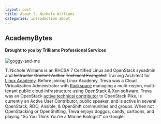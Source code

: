 ```yaml
---
layout: post
title: About T. Nichole Williams
categories: introduction about
---
```


## AcademyBytes
#### Brought to you by Trilliams Professional Services

![goggy-and-me](https://i.imgur.com/aipYaOq.jpg)

T. Nichole Williams is an RHCSA 7 Certified Linux and OpenStack sysadmin and ~~Instructor~~ ~~Content Author~~ ~~Technical Evangelist~~ Training Architect for [Linux Academy][la]. Before joining Linux Academy, Treva was a Cloud Virtualization Administrator with [Rackspace][rax] managing a multi-region, multi-tenant public cloud infrastructure using OpenStack & Xen software. Treva was an OpenStack [active technical contributor][profile] to OpenStack Pike, is currently an Active User Contributor, public speaker, and is active in several OpenStack, RDO, Ansible, & OpenShift communities and groups. When not OpenStacking or OpenShifting, Treva enjoys doggos, candy, cartoons, and playing "So You Think You're a Marine Biologist" on Google.

[profile]: https://www.openstack.org/community/members/profile/59069/treva-williams
[la]: https://linuxacademy.com
[rax]: https://rackspace.com
